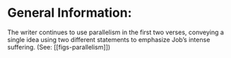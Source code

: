 # General Information:

The writer continues to use parallelism in the first two verses, conveying a single idea using two different statements to emphasize Job’s intense suffering. (See: [[figs-parallelism]])